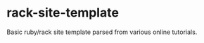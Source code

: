 rack-site-template
==================

Basic ruby/rack site template parsed from various online tutorials.
